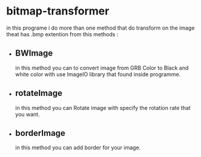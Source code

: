 # bitmap-transformer
in this programe i do more than one method that do transform on the image theat has .bmp extention from this methods :   
* ## BWImage    

    in this method you can to convert image from GRB Color to Black and white color with use ImageIO library that found inside programme.
   
* ## rotateImage  

    in this method you can Rotate image with specify the rotation rate that you want.  

* ## borderImage  

    in this method you can add border for your image.






    